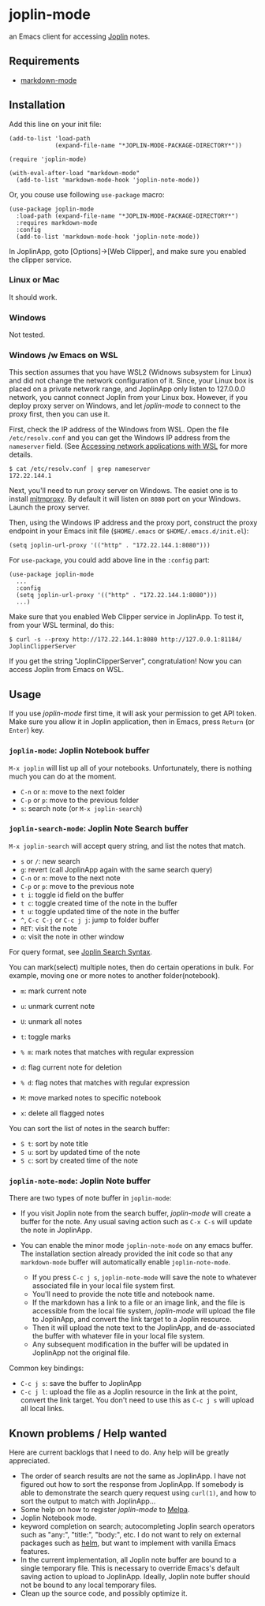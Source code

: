 # joplin-mode
an Emacs client for accessing [Joplin](https://joplinapp.org/) notes.

## Requirements

- [markdown-mode](https://github.com/jrblevin/markdown-mode)

## Installation

Add this line on your init file:

    (add-to-list 'load-path 
                 (expand-file-name "*JOPLIN-MODE-PACKAGE-DIRECTORY*"))

    (require 'joplin-mode)
    
    (with-eval-after-load "markdown-mode"
      (add-to-list 'markdown-mode-hook 'joplin-note-mode))

Or, you couse use following `use-package` macro:

    (use-package joplin-mode
      :load-path (expand-file-name "*JOPLIN-MODE-PACKAGE-DIRECTORY*")
      :requires markdown-mode
      :config
      (add-to-list 'markdown-mode-hook 'joplin-note-mode))


In JoplinApp, goto [Options]->[Web Clipper], and make sure you enabled the clipper service.

### Linux or Mac
It should work.

### Windows
Not tested.

### Windows /w Emacs on WSL

This section assumes that you have WSL2 (Widnows subsystem for Linux) and did not change the network configuration of it.   Since, your Linux box is placed on a private network range, and JoplinApp only listen to 127.0.0.0 network, you cannot connect Joplin from your Linux box.  However, if you deploy proxy server on Windows, and let *joplin-mode* to connect to the proxy first, then you can use it.

First, check the IP address of the Windows from WSL.  Open the file `/etc/resolv.conf` and you can get the Windows IP address from the `nameserver` field.  (See [Accessing network applications with WSL](https://learn.microsoft.com/en-us/windows/wsl/networking) for more details.

    $ cat /etc/resolv.conf | grep nameserver
    172.22.144.1

Next, you'll need to run proxy server on Windows.  The easiet one is to install [mitmproxy](https://mitmproxy.org/).  By default it will listen on `8080` port on your Windows.  Launch the proxy server.

Then, using the Windows IP address and the proxy port, construct the proxy endpoint in your Emacs init file (`$HOME/.emacs` or `$HOME/.emacs.d/init.el`):

    (setq joplin-url-proxy '(("http" . "172.22.144.1:8080")))

For `use-package`, you could add above line in the `:config` part:

    (use-package joplin-mode
      ...
      :config
      (setq joplin-url-proxy '(("http" . "172.22.144.1:8080")))
      ...)


Make sure that you enabled Web Clipper service in JoplinApp.  To test it, from your WSL terminal, do this:

    $ curl -s --proxy http://172.22.144.1:8080 http://127.0.0.1:81184/
    JoplinClipperServer

If you get the string "JoplinClipperServer", congratulation!  Now you can access Joplin from Emacs on WSL.
    
## Usage

If you use *joplin-mode* first time, it will ask your permission to get API token.  Make sure you allow it in Joplin application, then in Emacs, press `Return` (or `Enter`) key.


### `joplin-mode`: Joplin Notebook buffer 

`M-x joplin` will list up all of your notebooks.  Unfortunately, there is nothing much you can do at the moment.

- `C-n` or `n`: move to the next folder
- `C-p` or `p`: move to the previous folder 
- `s`: search note (or `M-x joplin-search`)

### `joplin-search-mode`: Joplin Note Search buffer

`M-x joplin-search` will accept query string, and list the notes that match.

- `s` or `/`: new search
- `g`: revert (call JoplinApp again with the same search query)
- `C-n` or `n`: move to the next note
- `C-p` or `p`: move to the previous note
- `t i`: toggle id field on the buffer
- `t c`: toggle created time of the note in the buffer
- `t u`: toggle updated time of the note in the buffer
- `^`, `C-c C-j` or `C-c j j`: jump to folder buffer
- `RET`: visit the note
- `o`: visit the note in other window

For query format, see [Joplin Search Syntax](https://discourse.joplinapp.org/t/search-syntax-documentation/9110).

You can mark(select) multiple notes, then do certain operations in
bulk.  For example, moving one or more notes to another
folder(notebook).

- `m`: mark current note
- `u`: unmark current note
- `U`: unmark all notes
- `t`: toggle marks
- `% m`: mark notes that matches with regular expression

- `d`: flag current note for deletion
- `% d`: flag notes that matches with regular expression

- `M`: move marked notes to specific notebook
- `x`: delete all flagged notes

You can sort the list of notes in the search buffer:

- `S t`: sort by note title 
- `S u`: sort by updated time of the note
- `S c`: sort by created time of the note


### `joplin-note-mode`: Joplin Note buffer

There are two types of note buffer in `joplin-mode`:

- If you visit Joplin note from the search buffer, *joplin-mode* will create a buffer for the note.  Any usual saving action such as `C-x C-s` will update the note in JoplinApp.

- You can enable the minor mode `joplin-note-mode` on any emacs buffer.  The installation section already provided the init code so that any `markdown-mode` buffer will automatically enable `joplin-note-mode`. 
  - If you press `C-c j s`, `joplin-note-mode` will save the note to whatever associated file in your local file system first.
  - You'll need to provide the note title and notebook name.
  - If the markdown has a link to a file or an image link, and the file is accessible from the local file system, *joplin-mode* will upload the file to JoplinApp, and convert the link target to a Joplin resource. 
  - Then it will upload the note text to the JoplinApp, and de-associated the buffer with whatever file in your local file system.
  - Any subsequent modification in the buffer will be updated in JoplinApp not the original file.
 
Common key bindings:
  - `C-c j s`: save the buffer to JoplinApp
  - `C-c j l`: upload the file as a Joplin resource in the link at the point, convert the link target.  You don't need to use this as `C-c j s` will upload all local links.

## Known problems / Help wanted

Here are current backlogs that I need to do.  Any help will be greatly appreciated.

  - The order of search results are not the same as JoplinApp.  I have not figured out how to sort the response from JoplinApp.  If somebody is able to demonstrate the search query request using `curl(1)`, and how to sort the output to match with JoplinApp...
  - Some help on how to register *joplin-mode* to [Melpa](https://melpa.org/).
  - Joplin Notebook mode.
  - keyword completion on search; autocompleting Joplin search operators such as "any:", "title:", "body:", etc.  I do not want to rely on external packages such as [helm](https://github.com/emacs-helm/helm), but want to implement with vanilla Emacs features.
  - In the current implementation, all Joplin note buffer are bound to a single temporary file.   This is necessary to override Emacs's default saving action to upload to JoplinApp.  Ideally, Joplin note buffer should not be bound to any local temporary files. 
  - Clean up the source code, and possibly optimize it.
  
  
